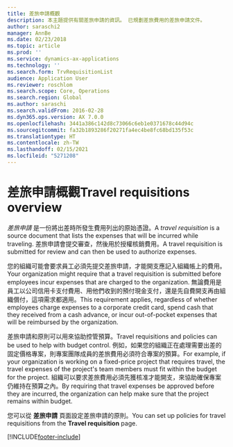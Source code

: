 ```yaml
---
title: 差旅申請概觀
description: 本主題提供有關差旅申請的資訊。 已規劃差旅費用的差旅申請文件。
author: saraschi2
manager: AnnBe
ms.date: 02/23/2018
ms.topic: article
ms.prod: ''
ms.service: dynamics-ax-applications
ms.technology: ''
ms.search.form: TrvRequisitionList
audience: Application User
ms.reviewer: roschlom
ms.search.scope: Core, Operations
ms.search.region: Global
ms.author: saraschi
ms.search.validFrom: 2016-02-28
ms.dyn365.ops.version: AX 7.0.0
ms.openlocfilehash: 3441a386c142d8c73066c6eb1e0371678c44d94c
ms.sourcegitcommit: fa32b1893286f20271fa4ec4be8fc68bd135f53c
ms.translationtype: HT
ms.contentlocale: zh-TW
ms.lasthandoff: 02/15/2021
ms.locfileid: "5271208"
---
```

# <a name="travel-requisitions-overview"></a><span data-ttu-id="eaac4-104">差旅申請概觀</span><span class="sxs-lookup"><span data-stu-id="eaac4-104">Travel requisitions overview</span></span>

<span data-ttu-id="eaac4-105">*差旅申請* 是一份將出差時所發生費用列出的原始憑證。</span><span class="sxs-lookup"><span data-stu-id="eaac4-105">A *travel requisition* is a source document that lists the expenses that will be incurred while traveling.</span></span> <span data-ttu-id="eaac4-106">差旅申請會提交審查，然後用於授權核銷費用。</span><span class="sxs-lookup"><span data-stu-id="eaac4-106">A travel requisition is submitted for review and can then be used to authorize expenses.</span></span>

<span data-ttu-id="eaac4-107">您的組織可能會要求員工必須先提交差旅申請，才能開支應記入組織帳上的費用。</span><span class="sxs-lookup"><span data-stu-id="eaac4-107">Your organization might require that a travel requisition is submitted before employees incur expenses that are charged to the organization.</span></span> <span data-ttu-id="eaac4-108">無論費用是員工以公司信用卡支付費用、用他們收到的預付現金支付，還是先自費開支再由組織償付，這項需求都適用。</span><span class="sxs-lookup"><span data-stu-id="eaac4-108">This requirement applies, regardless of whether employees charge expenses to a corporate credit card, spend cash that they received from a cash advance, or incur out-of-pocket expenses that will be reimbursed by the organization.</span></span>

<span data-ttu-id="eaac4-109">差旅申請和原則可以用來協助控管預算。</span><span class="sxs-lookup"><span data-stu-id="eaac4-109">Travel requisitions and policies can be used to help with budget control.</span></span> <span data-ttu-id="eaac4-110">例如，如果您的組織正在處理需要出差的固定價格專案，則專案團隊成員的差旅費用必須符合專案的預算。</span><span class="sxs-lookup"><span data-stu-id="eaac4-110">For example, if your organization is working on a fixed-price project that requires travel, the travel expenses of the project's team members must fit within the budget for the project.</span></span> <span data-ttu-id="eaac4-111">組織可以要求差旅費用必須先獲核准才能開支，來協助確保專案仍維持在預算之內。</span><span class="sxs-lookup"><span data-stu-id="eaac4-111">By requiring that travel expenses be approved before they are incurred, the organization can help make sure that the project remains within budget.</span></span>

<span data-ttu-id="eaac4-112">您可以從 **差旅申請** 頁面設定差旅申請的原則。</span><span class="sxs-lookup"><span data-stu-id="eaac4-112">You can set up policies for travel requisitions from the **Travel requisition** page.</span></span>


[!INCLUDE[footer-include](../includes/footer-banner.md)]